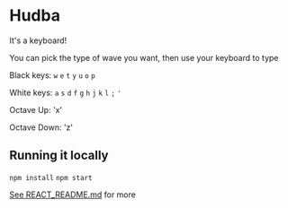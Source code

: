 # Hudba
It's a keyboard!

You can pick the type of wave you want, then use your keyboard to type

Black keys: `w` `e`     `t` `y` `u`     `o`  `p`

White keys: `a` `s` `d` `f` `g` `h` `j` `k` `l` `;` `'`

Octave Up: 'x'

Octave Down: 'z'

## Running it locally
`npm install`
`npm start`

[See REACT_README.md](REACT_README.md) for more